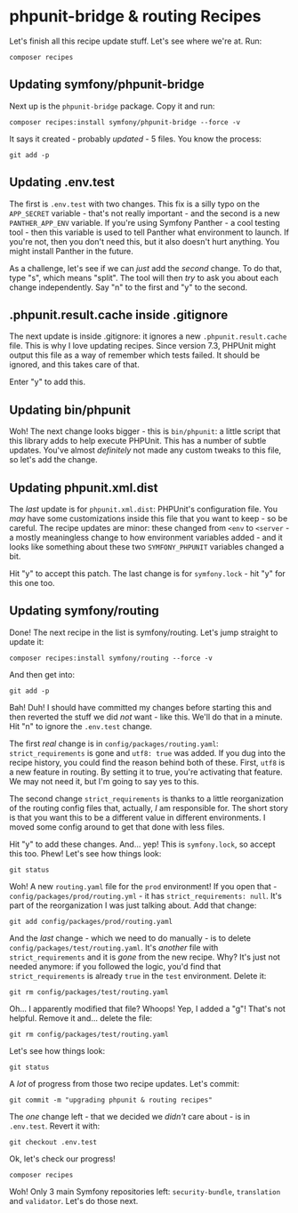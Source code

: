 # phpunit-bridge & routing Recipes

Let's finish all this recipe update stuff. Let's see where we're at. Run:

```terminal
composer recipes
```

## Updating symfony/phpunit-bridge

Next up is the `phpunit-bridge` package. Copy it and run:

```terminal
composer recipes:install symfony/phpunit-bridge --force -v
```

It says it created - probably *updated* - 5 files. You know the process:

```terminal
git add -p
```

## Updating .env.test

The first is `.env.test` with two changes. This fix is a silly typo on the
`APP_SECRET` variable - that's not really important - and the second is a new
`PANTHER_APP_ENV` variable. If you're using Symfony Panther - a cool testing tool -
then this variable is used to tell Panther what environment to launch. If you're
not, then you don't need this, but it also doesn't hurt anything. You might
install Panther in the future.

As a challenge, let's see if we can *just* add the *second* change. To do that,
type "s", which means "split". The tool will then *try* to ask you about each
change independently. Say "n" to the first and "y" to the second.

## .phpunit.result.cache inside .gitignore

The next update is inside .gitignore: it ignores a new `.phpunit.result.cache`
file. This is why I love updating recipes. Since version 7.3, PHPUnit might
output this file as a way of remember which tests failed. It should be ignored,
and this takes care of that.

Enter "y" to add this.

## Updating bin/phpunit

Woh! The next change looks bigger - this is `bin/phpunit`: a little script that
this library adds to help execute PHPUnit. This has a number of subtle updates.
You've almost *definitely* not made any custom tweaks to this file, so let's
add the change.

## Updating phpunit.xml.dist

The *last* update is for `phpunit.xml.dist`: PHPUnit's configuration file. You
*may* have some customizations inside this file that you want to keep - so be
careful. The recipe updates are minor: these changed from `<env` to `<server` - a
mostly meaningless change to how environment variables added - and it looks like
something about these two `SYMFONY_PHPUNIT` variables changed a bit.

Hit "y" to accept this patch. The last change is for `symfony.lock` - hit "y"
for this one too.

## Updating symfony/routing

Done! The next recipe in the list is symfony/routing. Let's jump straight to
update it:

```terminal
composer recipes:install symfony/routing --force -v
```

And then get into:

```terminal
git add -p
```

Bah! Duh! I should have committed my changes before starting this and then
reverted the stuff we did *not* want - like this. We'll do that in a minute.
Hit "n" to ignore the `.env.test` change.

The first *real* change is in `config/packages/routing.yaml`: `strict_requirements`
is gone and `utf8: true` was added. If you dug into the recipe history, you could
find the reason behind both of these. First, `utf8` is a new feature in routing.
By setting it to true, you're activating that feature. We may not need it, but
I'm going to say yes to this.

The second change `strict_requirements` is thanks to a little reorganization of
the routing config files that, actually, *I* am responsible for. The short story
is that you want this to be a different value in different environments. I moved
some config around to get that done with less files.

Hit "y" to add these changes. And... yep! This is `symfony.lock`, so accept this
too. Phew! Let's see how things look:

```terminal
git status
```

Woh! A new `routing.yaml` file for the `prod` environment! If you open that -
`config/packages/prod/routing.yml` - it has `strict_requirements: null`. It's
part of the reorganization I was just talking about. Add that change:

```terminal
git add config/packages/prod/routing.yaml
```

And the *last* change - which we need to do manually - is to delete
`config/packages/test/routing.yaml`. It's *another* file with
`strict_requirements` and it is *gone* from the new recipe. Why? It's just not
needed anymore: if you followed the logic, you'd find that `strict_requirements`
is already `true` in the `test` environment. Delete it:

```terminal
git rm config/packages/test/routing.yaml
```

Oh... I apparently modified that file? Whoops! Yep, I added a "g"! That's not
helpful. Remove it and... delete the file:

```terminal-silent
git rm config/packages/test/routing.yaml
```

Let's see how things look:

```terminal
git status
```

A *lot* of progress from those two recipe updates. Let's commit:

```terminal
git commit -m "upgrading phpunit & routing recipes"
```

The *one* change left - that we decided we *didn't* care about - is in `.env.test`.
Revert it with:

```terminal
git checkout .env.test
```

Ok, let's check our progress!

```terminal
composer recipes
```

Woh! Only 3 main Symfony repositories left: `security-bundle`, `translation`
and `validator`. Let's do those next.
